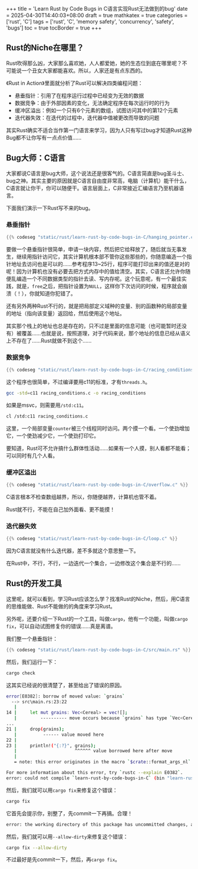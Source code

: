 +++
title = 'Learn Rust by Code Bugs in C语言实现Rust无法做到的bug'
date = 2025-04-30T14:40:03+08:00
draft = true
mathkatex = true
categories = ['rust', 'C']
tags = ['rust', 'C', 'memory safety', 'concurrency', 'safety', 'bugs']
toc = true
tocBorder = true
+++

## Rust的Niche在哪里？

Rust吹得那么凶，大家那么喜欢她，人人都爱她，她的生态位到底在哪里呢？不可能说一个丑女大家都能喜欢。所以，人家还是有点东西的。

《Rust in Action》里面就分析了Rust可以解决四类编程问题：

- 悬垂指针：引用了在程序运行过程中已经变为无效的数据
- 数据竞争：由于外部因素的变化，无法确定程序在每次运行时的行为
- 缓冲区溢出：例如一个只有6个元素的数组，试图访问其中的第12个元素
- 迭代器失效：在迭代的过程中，迭代器中值被更改而导致的问题

其实Rust确实不适合当作第一门语言来学习，因为人只有写过bug才知道Rust这种Bug都不让你写有一点点价值……

## Bug大师：C语言

大家都说C语言是bug大师，这个说法还是很客气的。C语言简直是bug圣斗士、bug之神。其实主要的原因就是C语言自由度非常高，电脑（计算机）能干什么，C语言就让你干，你可以随便干。语言层面上，C非常接近汇编语言乃至机器语言。

下面我们演示一下Rust写不来的bug。

### 悬垂指针

```c
{{% codeseg "static/rust/learn-rust-by-code-bugs-in-C/hanging_pointer.c" %}}
```

要做一个悬垂指针很简单，申请一块内容，然后把它给释放了，随后就当无事发生，继续用指针访问它，其实计算机根本部不管你这些那些的，你随意编造一个指针地址去访问也是可以的……参考程序13~25行，程序可能打印出来的值还是对的呢！因为计算机也没有必要去把方式内存中的值给清空。其实，C语言还允许你随便乱编造一个不同数据类型的指针去读、写内存呢。这个玩意呢，有一个最佳实践，就是，`free`之后，把指针设置为`NULL`，这样你下次访问的时候，程序就会崩溃（！），你就知道你犯错了。

还有另外两种Rust不行的，就是把局部定义域种的变量、别的函数种的局部变量的地址（指向该变量）返回给，然后使用这个地址。

其实那个栈上的地址也总是存在的，只不过是里面的信息可能（也可能暂时还没有）被覆盖……也就是说，按照道理，对于代码来说，那个地址的信息已经从语义上不存在了……Rust就做不到这个……

### 数据竞争

```c
{{% codeseg "static/rust/learn-rust-by-code-bugs-in-C/racing_conditions.c" %}}
```

这个程序也很简单，不过编译要用c11的标准，才有`threads.h`。

```bash
gcc -std=c11 racing_conditions.c -o racing_conditions
```

如果是msvc，则需要用`/std:c11`。

```bash
cl /std:c11 racing_conditions.c
```

这里，一个局部变量`counter`被三个线程同时访问。两个摸一个看。一个使劲增加它，一个使劲减少它，一个使劲打印它。

要知道，Rust可不允许搞什么群体性活动……如果有一个人摸，别人看都不能看；可以同时有几个人看。

### 缓冲区溢出

```c
{{% codeseg "static/rust/learn-rust-by-code-bugs-in-C/overflow.c" %}}
```

C语言根本不检查数组越界，所以，你随便越界，计算机也管不着。

Rust就不行，不能在自己加外面看、更不能摸！

### 迭代器失效

```c
{{% codeseg "static/rust/learn-rust-by-code-bugs-in-C/loop.c" %}}
```

因为C语言就没有什么迭代器，差不多就这个意思整一下。

在Rust中，不行，不行，一边迭代一个集合，一边修改这个集合是不行的……

## Rust的开发工具

这里呢，就可以看到，学习Rust应该怎么学？找准Rust的Niche，然后，用C语言的思维能做、Rust不能做的的角度来学习Rust。

另外呢，还要介绍一下Rust的一个工具，叫做`cargo`，他有一个功能，叫做`cargo fix`，可以自动试图修复你的错误……真是离谱。

我们整一个悬垂指针：

```rust
{{% codeseg "static/rust/learn-rust-by-code-bugs-in-C/src/main.rs" %}}
```

然后，我们运行一下：

```bash
cargo check
```

这其实已经说的很清楚了，甚至给出了错误的原因。

```bash
error[E0382]: borrow of moved value: `grains`
  --> src\main.rs:23:22
   |
14 |     let mut grains: Vec<Cereal> = vec![];
   |         ---------- move occurs because `grains` has type `Vec<Cereal>`, which does not implement the `Copy` trait
...
21 |     drop(grains);
   |          ------ value moved here
22 |
23 |     println!("{:?}", grains);
   |                      ^^^^^^ value borrowed here after move
   |
   = note: this error originates in the macro `$crate::format_args_nl` which comes from the expansion of the macro `println` (in Nightly builds, run with -Z macro-backtrace for more info)

For more information about this error, try `rustc --explain E0382`.
error: could not compile `learn-rust-by-code-bugs-in-C` (bin "learn-rust-by-code-bugs-in-C") due to 1 previous error
```

然后，我们就可以用`cargo fix`来修复这个错误：

```bash
cargo fix
```

它首先会提示你，别整了，先commit一下再搞。合理！

```bash
error: the working directory of this package has uncommitted changes, and `cargo fix` can potentially perform destructive changes; if you'd like to suppress this error pass `--allow-dirty`, or commit the changes to these files:
```

然后，我们就可以用`--allow-dirty`来修复这个错误：

```bash
cargo fix --allow-dirty
```

不过最好是先commit一下，然后，再`cargo fix`。
